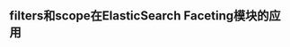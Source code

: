 ## filters和scope在ElasticSearch Faceting模块的应用

<div>&nbsp;&nbsp;&nbsp;&nbsp;&nbsp;&nbsp;&nbsp;&nbsp;

</div>
